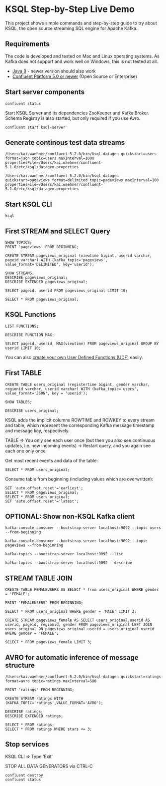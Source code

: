 # KSQL Step-by-Step Live Demo

This project shows simple commands and step-by-step guide to try about KSQL, the open source streaming SQL engine for Apache Kafka.

## Requirements
The code is developed and tested on Mac and Linux operating systems. As Kafka does not support and work well on Windows, this is not tested at all.

- [Java 8](https://www.oracle.com/technetwork/java/javase/downloads/jdk8-downloads-2133151.html) - newer version should also work
- [Confluent Platform 5.0 or newer](https://www.confluent.io/download/) (Open Source or Enterprise)


## Start server components

    confluent status

Start KSQL Server and its dependencies ZooKeeper and Kafka Broker. Schema Registry is also started, but only required if you use Avro.

    confluent start ksql-server

## Generate continous test data streams

    /Users/kai.waehner/confluent-5.2.0/bin/ksql-datagen quickstart=users format=json topic=users maxInterval=1000  propertiesFile=/Users/kai.waehner/confluent-5.1.0/etc/ksql/datagen.properties

    /Users/kai.waehner/confluent-5.2.0/bin/ksql-datagen quickstart=pageviews format=delimited topic=pageviews maxInterval=100 propertiesFile=/Users/kai.waehner/confluent-5.1.0/etc/ksql/datagen.properties

## Start KSQL CLI

    ksql

## First STREAM and SELECT Query
    SHOW TOPICS;
    PRINT 'pageviews' FROM BEGINNING;

    CREATE STREAM pageviews_original (viewtime bigint, userid varchar, pageid varchar) WITH (kafka_topic='pageviews', value_format='DELIMITED', key='userid');

    SHOW STREAMS;
    DESCRIBE pageviews_original;
    DESCRIBE EXTENDED pageviews_original;

    SELECT pageid, userid FROM pageviews_original LIMIT 10;

    SELECT * FROM pageviews_original; 

## KSQL Functions

    LIST FUNCTIONS;

    DESCRIBE FUNCTION MAX;

    SELECT pageid, userid, MAX(viewtime) FROM pageviews_original GROUP BY userid LIMIT 10;

You can also [create your own User Defined Functions (UDF)](https://www.confluent.io/blog/build-udf-udaf-ksql-5-0) easily.

## First TABLE

    CREATE TABLE users_original (registertime bigint, gender varchar, regionid varchar, userid varchar) WITH (kafka_topic='users', value_format='JSON', key = 'userid');

    SHOW TABLES;

    DESCRIBE users_original;

KSQL adds the implicit columns ROWTIME and ROWKEY to every stream and table, which represent the corresponding Kafka message timestamp and message key, respectively.

TABLE => You only see each user once (but then you also see continuous updates, i.e. new incoming events) -> Restart query, and you again see each one only once

Get most recent events and data of the table:

    SELECT * FROM users_original;

Consume table from beginning (including values which are overwritten):

    SET 'auto.offset.reset'='earliest';
    SELECT * FROM pageviews_original;
    SELECT * FROM users_original;  
    SET 'auto.offset.reset'='latest';

## OPTIONAL: Show non-KSQL Kafka client

    kafka-console-consumer --bootstrap-server localhost:9092 --topic users --from-beginning

    kafka-console-consumer --bootstrap-server localhost:9092 --topic pageviews --from-beginning

    kafka-topics --bootstrap-server localhost:9092 --list

    kafka-topics --bootstrap-server localhost:9092 --describe

## STREAM TABLE JOIN

    CREATE TABLE FEMALEUSERS AS SELECT * from users_original WHERE gender = 'FEMALE';

    PRINT 'FEMALEUSERS' FROM BEGINNING;

    SELECT * FROM users_original WHERE gender = 'MALE' LIMIT 3;

    CREATE STREAM pageviews_female AS SELECT users_original.userid AS userid, pageid, regionid, gender FROM pageviews_original LEFT JOIN users_original ON pageviews_original.userid = users_original.userid WHERE gender = 'FEMALE';

    SELECT * FROM pageviews_female LIMIT 3;

## AVRO for automatic inference of message structure

    /Users/kai.waehner/confluent-5.2.0/bin/ksql-datagen quickstart=ratings format=avro topic=ratings maxInterval=500

    PRINT 'ratings' FROM BEGINNING;

    CREATE STREAM ratings WITH (KAFKA_TOPIC='ratings',VALUE_FORMAT='AVRO');

    DESCRIBE ratings;
    DESCRIBE EXTENDED ratings;

    SELECT * FROM ratings;
    SELECT * FROM ratings WHERE stars <= 3;

## Stop services
KSQL CLI => Type 'Exit'

STOP ALL DATA GENERATORS via CTRL-C

    confluent destroy
    confluent status







